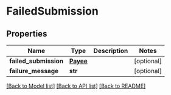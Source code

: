 # FailedSubmission

## Properties
Name | Type | Description | Notes
------------ | ------------- | ------------- | -------------
**failed_submission** | [**Payee**](Payee.md) |  | [optional] 
**failure_message** | **str** |  | [optional] 

[[Back to Model list]](../README.md#documentation-for-models) [[Back to API list]](../README.md#documentation-for-api-endpoints) [[Back to README]](../README.md)


